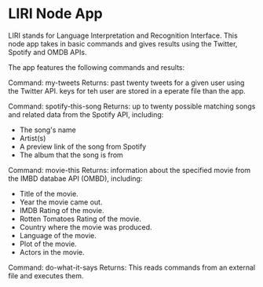 # LIRI Node App

LIRI stands for Language Interpretation and Recognition Interface. This node app takes in basic commands and gives results using the Twitter, Spotify and OMDB APIs. 

The app features the following commands and results: 

Command: my-tweets
Returns: past twenty tweets for a given user using the Twitter API. keys for teh user are stored in a eperate file than the app. 

Command: spotify-this-song <song name>
Returns: up to twenty possible matching songs and related data from the Spotify API, including: 
  * The song's name
  * Artist(s)
  * A preview link of the song from Spotify
  * The album that the song is from

Command: movie-this <movie name>
Returns: information about the specified movie from the IMBD databae API (OMBD), including: 
  * Title of the movie.
  * Year the movie came out.
  * IMDB Rating of the movie.
  * Rotten Tomatoes Rating of the movie.
  * Country where the movie was produced.
  * Language of the movie.
  * Plot of the movie.
  * Actors in the movie.


Command: do-what-it-says
Returns: This reads commands from an external file and executes them. 

